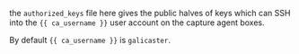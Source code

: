 the ``authorized_keys`` file here gives the public halves of keys which can SSH
into the ``{{ ca_username }}`` user account on the capture agent boxes.

By default ``{{ ca_username }}`` is ``galicaster``.
